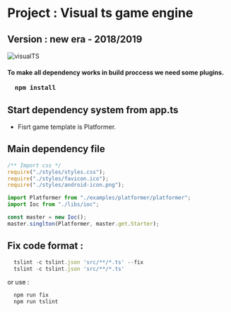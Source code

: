 # Project : Visual ts game engine #
## Version : new era - 2018/2019 ##

![visualTS](https://github.com/zlatnaspirala/visual-ts/blob/master/logo.png)

#### To make all dependency works in build proccess we need some plugins. ####

<pre>
 <b> npm install </b>
</pre>

## Start dependency system from app.ts ##

 - Fisrt game template is Platformer.
     
## Main dependency file ##

```typescript
/** Import css */
require("./styles/styles.css");
require("./styles/favicon.ico");
require("./styles/android-icon.png");

import Platformer from "./examples/platformer/platformer";
import Ioc from "./libs/ioc";

const master = new Ioc();
master.singlton(Platformer, master.get.Starter);
```

## Fix code format : ##

```javascript
  tslint -c tslint.json 'src/**/*.ts' --fix
  tslint -c tslint.json 'src/**/*.ts'
```
or use : 

```javascript
  npm run fix
  npm run tslint
```
